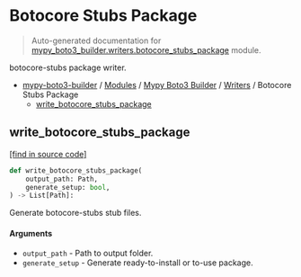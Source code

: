 # Botocore Stubs Package

> Auto-generated documentation for [mypy_boto3_builder.writers.botocore_stubs_package](https://github.com/vemel/mypy_boto3_builder/blob/master/mypy_boto3_builder/writers/botocore_stubs_package.py) module.

botocore-stubs package writer.

- [mypy-boto3-builder](../../README.md#mypy_boto3_builder) / [Modules](../../MODULES.md#mypy-boto3-builder-modules) / [Mypy Boto3 Builder](../index.md#mypy-boto3-builder) / [Writers](index.md#writers) / Botocore Stubs Package
    - [write_botocore_stubs_package](#write_botocore_stubs_package)

## write_botocore_stubs_package

[[find in source code]](https://github.com/vemel/mypy_boto3_builder/blob/master/mypy_boto3_builder/writers/botocore_stubs_package.py#L20)

```python
def write_botocore_stubs_package(
    output_path: Path,
    generate_setup: bool,
) -> List[Path]:
```

Generate botocore-stubs stub files.

#### Arguments

- `output_path` - Path to output folder.
- `generate_setup` - Generate ready-to-install or to-use package.
